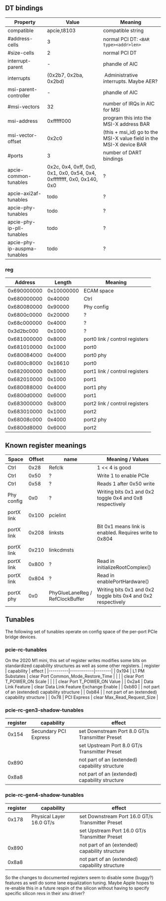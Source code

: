 ## DT bindings

|      Property     |      Value       |      Meaning      |
|-------------------|------------------|-------------------|
| compatible        | apcie,t8103      | compatible string |
| #address-cells    | 3                | normal PCI DT: `<BAR type><addr>len>` |
| #size-cells       | 2                | normal PCI DT     |
| interrupt-parent  | -                | phandle of AIC    |
| interrupts        | (0x2b7, 0x2ba, 0x2bd) | Administrative interrupts. Maybe AER? |
| msi-parent-controller | -            | phandle of AIC    |
| #msi-vectors      | 32               | number of IRQs in AIC for MSI |
| msi-address       | 0xfffff000       | program this into the MSI-X address BAR |
| msi-vector-offset | 0x2c0            | (this + msi_id) go to the MSI-X value field in the MSI-X device BAR |
| #ports            | 3                | number of DART bindings |
| apcie-common-tunables | 0x2c, 0x4, 0xff, 0x0, 0x1, 0x0, 0x54, 0x4, 0xffffffff, 0x0, 0x140, 0x0 | ?
| apcie-axi2af-tunables | todo | ? |
| apcie-phy-tunables | todo | ? |
| apcie-phy-ip-pll-tunables | todo | ? |
| apcie-phy-ip-auspma-tunables | todo | ? |

### reg

|   Address   | Length      | Meaning                    |
|-------------|-------------|----------------------------|
| 0x690000000 | 0x10000000  | ECAM space
| 0x680000000 | 0x40000     | Ctrl
| 0x680080000 | 0x90000     | Phy config
| 0x6800c0000 | 0x20000     | ?
| 0x68c000000 | 0x4000      | ?
| 0x3d2bc000  | 0x1000      | ?
| 0x681000000 | 0x8000      | port0 link / control registers
| 0x681010000 | 0x1000      | port0
| 0x680084000 | 0x4000      | port0 phy
| 0x6800c8000 | 0x16610     | port0
| 0x682000000 | 0x8000      | port1 link / control registers
| 0x682010000 | 0x1000      | port1
| 0x680088000 | 0x4000      | port1 phy
| 0x6800d0000 | 0x6000      | port1
| 0x683000000 | 0x8000      | port2 link / control registers
| 0x683010000 | 0x1000      | port2
| 0x68008c000 | 0x4000      | port2 phy
| 0x6800d8000 | 0x6000      | port2

## Known register meanings

|    Space    |    Offset    |      name      | Meaning / Values       |
|-------------|--------------|----------------|------------------------|
| Ctrl        | 0x28         | Refclk         | 1 << 4 is good
| Ctrl        | 0x50         | ?              | Write 1 to enable PCIe
| Ctrl        | 0x58         | ?              | Reads 1 after 0x50 write
| Phy config  | 0x0          | ?              | Writing bits 0x1 and 0x2 toggle 0x4 and 0x8 respectively
| portX link  | 0x100        | pcielint
| portX link  | 0x208        | linksts        | Bit 0x1 means link is enabled. Requires write to 0x804
| portX link  | 0x210        | linkcdmsts
| portX link  | 0x800        | ?              | Read in initializeRootComplex()
| portX link  | 0x804        | ?              | Read in enablePortHardware()
| portX phy   | 0x0          | PhyGlueLaneReg / RefClockBuffer | Writing bits 0x1 and 0x2 toggle bits 0x4 and 0x2 respectively

## Tunables

The following set of tunables operate on config space of the per-port PCIe bridge devices.

### pcie-rc-tunables
On the 2020 M1 mini, this set of register writes modifies some bits on standardized capability structures as well as some other registers.
| register | capability | effect |
|----------|------------|--------|
| 0x194    | L1 PM Substates | clear Port Common_Mode_Restore_Time |
|          |                 | clear Port T_POWER_ON Scale |
|          |                 | clear Port T_POWER_ON Value |
| 0x2a4    | Data Link Feature | clear Data Link Feature Exchange Enable |
| 0xb80    |             | not part of an (extended) capability structure |
| 0xb84    |             | not part of an (extended) capability structure |
| 0x78     | PCI Express | clear Max_Read_Request_Size |

### pcie-rc-gen3-shadow-tunables
| register | capability | effect |
|----------|------------|--------|
| 0x154    | Secundary PCI Express | set Downstream Port 8.0 GT/s Transmitter Preset |
|          |                       | set Upstream Port 8.0 GT/s Transmitter Preset |
| 0x890    |            | not part of an (extended) capability structure |
| 0x8a8    |            | not part of an (extended) capability structure |

### pcie-rc-gen4-shadow-tunables
| register | capability | effect |
|----------|------------|--------|
| 0x178    | Physical Layer 16.0 GT/s | set Downstream Port 16.0 GT/s Transmitter Preset |
|          |                          | set Upstream Port 16.0 GT/s Transmitter Preset |
| 0x890    |            | not part of an (extended) capability structure |
| 0x8a8    |            | not part of an (extended) capability structure |

So the changes to documented registers seem to disable some (buggy?) features as well do some lane equalization tuning. Maybe Apple hopes to re-enable this in a future respin of the silicon without having to specify specific silicon revs in their xnu driver?